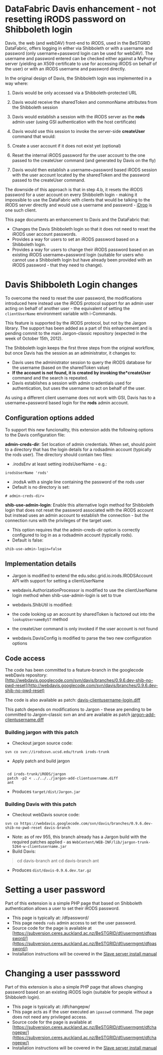 # DataFabric Davis enhancement - not resetting iRODS password on Shibboleth login

Davis, the web (and webDAV) front-end to iRODS, used in the BeSTGRID DataFabric, offers logging in either via Shibboleth or with a username and password (only username+password login can be used for webDAV).  The username and password entered can be checked either against a MyProxy server (yielding an X509 certificate to use for accessing iRODS on behalf of the user) or with an iRODS username and password directly.

In the original design of Davis, the Shibboleth login was implemented in a way where:

1. Davis would be only accessed via a Shibboleth-protected URL
2. Davis would receive the sharedToken and commonName attributes from the Shibboleth session
3. Davis would establish a session with the iRODS server as the **rods** admin user (using GSI authentication with the host certificate)
4. Davis would use this session to invoke the server-side **createUser** command that would:
	
1. Create a user account if it does not exist yet (optional)
2. Reset the internal iRODS password for the user account to the one passed to the createUser command (and generated by Davis on the fly)
5. Davis would then establish a username+password based iRODS session with the user account located by the sharedToken and the password passed to the createUser command.

The downside of this approach is that in step 4.b, it resets the iRODS password for a user account on every Shibboleth login - making it impossible to use the DataFabric with clients that would be talking to the iRODS server directly and would use a username and password - [iDrop](https://code.renci.org/gf/project/irodsidrop/) is one such client.

This page documents an enhancement to Davis and the DataFabric that:

- Changes the Davis Shibboleth login so that it does not need to reset the iRODS user account passwords.
- Provides a way for users to set an iRODS password based on a Shibboleth login.
- Provides a way for users to change their iRODS password based on an existing iRODS username+password login (suitable for users who cannot use a Shibboleth login but have already been provided with an iRODS password - that they need to change).

# Davis Shibboleth Login changes

To overcome the need to reset the user password, the modifications introduced here instead use the iRODS protocol support for an admin user acting on behalf of another user - the equivalent of setting the `clientUserName` environment variable with i-Commands.

This feature is supported by the iRODS protocol, but not by the Jargon library.  The support has been added as a part of this enhancement and is pending commit to the main Jargon-classic repository (expected in the week of October 15th, 2012).

The Shibboleth login keeps the first three steps from the original workflow, but once Davis has the session as an administrator, it changes to:

- Davis uses the administrator session to query the iRODS database for the username (based on the sharedToken value)
- **If the account is not found, it is created by invoking the*createUser** command and the search is repeated.
- Davis establishes a session with admin credentials used for authentication, but uses the username to act on behalf of the user.

As using a different client username does not work with GSI, Davis has to a username+password based login for the **rods** admin account.

## Configuration options added

To support this new funcionality, this extension adds the following options to the Davis configuration file:

**admin-creds-dir**: Set location of admin credentials.  When set, should point to a directory that has the login details for a rodsadmin account (typically the rods user).  The directory should contain two files:

- .irodsEnv at least setting irodsUserName - e.g.:

``` 
irodsUserName 'rods'
```
- .irodsA with a single line containing the password of the rods user
- Default is no directory is set: 

``` 
# admin-creds-dir=
```

**shib-use-admin-login**: Enable this alternative login method for Shibboleth login that does not reset the password associated with the iRODS account but instead uses an admin account to establish the connection - but the connection runs with the privileges of the target user. 

- This option requires that the admin-creds-dir option is correctly configured to log in as a rodsadmin account (typically rods).
- Default is false: 

``` 
shib-use-admin-login=false
```

## Implementation details

- Jargon is modified to extend the edu.sdsc.grid.io.irods.IRODSAccount API with support for setting a clientUserName
- webdavis.AuthorizationProcessor is modified to use the clientUserName login method when shib-use-admin-login is set to true
- webdavis.ShibUtil is modified:
	
- the code looking up an account by sharedToken is factored out into the `lookupUsernameByST` method
- the createUser command is only invoked if the user account is not found
- webdavis.DavisConfig is modified to parse the two new configuration options

## Code access

The code has been committed to a feature-branch in the googlecode webDavis repository: [http://webdavis.googlecode.com/svn/davis/branches/0.9.6.dev-shib-no-pwd-reset](http://webdavis.googlecode.com/svn/davis/branches/0.9.6.dev-shib-no-pwd-reset)

The code is also available as patch: [davis-clientusername-login.diff](attachments/Davis-clientusername-login.diff.txt)

This patch depends on modifications to Jargon - these are pending to be committed to Jargon-classic svn an and are available as patch [jargon-add-clientusername.diff](attachments/Jargon-add-clientusername.diff.txt)

### Building jargon with this patch

- Checkout jargon source code:

``` 
svn co svn://irodssvn.ucsd.edu/trunk irods-trunk
```
- Apply patch and build jargon

``` 

 cd irods-trunk/iRODS/jargon
 patch -p2 < ../../../jargon-add-clientusername.diff
 ant

```
- Produces `target/dist/Jargon.jar`

### Building Davis with this patch

- Checkout webDavis source code:

``` 
svn co https://webdavis.googlecode.com/svn/davis/branches/0.9.6.dev-shib-no-pwd-reset davis-branch
```
- Note: as of rev 955, this branch already has a Jargon build with the required patches applied - as `WebContent/WEB-INF/lib/jargon-trunk-5264-w-clientusername.jar`
- Build Davis:


>  cd davis-branch
>  ant
>  cd davis-branch
>  ant

- Produces `dist/davis-0.9.6.dev.tar.gz`

# Setting a user password

Part of this extension is a simple PHP page that based on Shibboleth authentication allows a user to set their iRODS password.

- This page is typically at: /dfpassword/
- This page needs `rods` admin access to set the user password.
- Source code for the page is available at [https://subversion.ceres.auckland.ac.nz/BeSTGRID/df/usermgmt/dfpassword/](https://subversion.ceres.auckland.ac.nz/BeSTGRID/df/usermgmt/dfpassword/)
- Installation instructions will be covered in the [Slave server install manual](installing-an-irods-slave-server.md)

# Changing a user passsword

Part of this extension is also a simple PHP page that allows changing password based on an existing iRODS login (suitable for people without a Shibboleth login). 

- This page is typically at: /dfchangepw/
- This page acts as if the user executed an `ipasswd` command.  The page does not need any privileged access.
- Source code for the page is available at [https://subversion.ceres.auckland.ac.nz/BeSTGRID/df/usermgmt/dfchangepw/](https://subversion.ceres.auckland.ac.nz/BeSTGRID/df/usermgmt/dfchangepw/)
- Installation instructions will be covered in the [Slave server install manual](installing-an-irods-slave-server.md)
